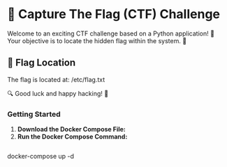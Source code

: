 # 🚩 Capture The Flag (CTF) Challenge

Welcome to an exciting CTF challenge based on a Python application! 🐍 Your objective is to locate the hidden flag within the system. 🏴

## 📍 Flag Location

The flag is located at: /etc/flag.txt


🔍 Good luck and happy hacking! 🎯


### Getting Started

1. **Download the Docker Compose File:**
2. **Run the Docker Compose Command:**
   ```bash
 docker-compose up -d


